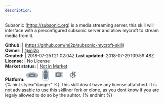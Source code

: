 ```yaml
---
description: 
---
```

Subsonic (https://subsonic.org) is a media streaming server. this skill will interface with a preconfigured subsonic server and allow mycroft to stream media from it.

**Github:** | (https://github.com/mj2p/subsonic-mycroft-skill)  
**Owner:** | [@mj2p](https://github.com/mj2p)  
**Created:** | 2018-07-25T21:02:04Z  **Last updated:** 2018-07-29T09:59:48Z  
**License:** | No License  
**Market status:** | [Not in Market](https://market.mycroft.ai/skill/)  
**Platform:**   ![](.gitbook/assets/mark-1-icon.png)  ![](.gitbook/assets/mark-2-icon.png)  ![](.gitbook/assets/picroft-icon.png)  ![](.gitbook/assets/kde.png)   
{% hint style="danger" %}
This skill dosnt have any license attatched. It is not adviasable to use this skillnor fork or clone, as you dont know if you are legaly allowed to do so by the auhtor.
{% endhint %}
